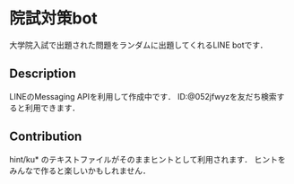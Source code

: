 院試対策bot
====

大学院入試で出題された問題をランダムに出題してくれるLINE botです．

## Description

LINEのMessaging APIを利用して作成中です．
ID:@052jfwyzを友だち検索すると利用できます．

## Contribution

hint/ku* のテキストファイルがそのままヒントとして利用されます．
ヒントをみんなで作ると楽しいかもしれません．
